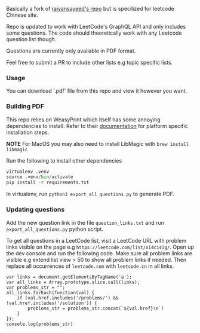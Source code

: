 Basically a fork of [raiyansayeed's repo](https://github.com/raiyansayeed/leetcode-download-questions) but is specilized for leetcode Chinese site.

Repo is updated to work with LeetCode's GraphQL API and only includes some questions. The code should theoretically work with any Leetcode question list though. 

Questions are currently only available in PDF format. 

Feel free to submit a PR to include other lists e.g topic specific lists.

### Usage

You can download '.pdf' file from this repo and view it however you want. 

### Building PDF 

This repo relies on WeasyPrint which itself has some annoying dependencies to install. Refer to their [documentation](https://doc.courtbouillon.org/weasyprint/latest/first_steps.html) for platform specific installation steps. 

__NOTE__ For MacOS you may also need to install LibMagic with `brew install libmagic`

Run the following to install other dependencies 
```python
virtualenv .venv
source .venv/bin/activate
pip install -r requirements.txt
```

In virtualenv, run `python3 export_all_questions.py` to generate PDF. 

### Updating questions

Add the new question link in the file `question_links.txt` and run `export_all_questions.py` python script. 

To get all questions in a LeetCode list, visit a LeetCode URL with problem links visible on the page e.g `https://leetcode.com/list/xi4ci4ig/`. Open up the dev console and run the following code. Make sure all problem links are visible e.g extend list view > 50 to show all problem links if needed. Then  replace all occurrences of `leetcode.com` with `leetcode.cn` in all links.

```
var links = document.getElementsByTagName('a');
var all_links = Array.prototype.slice.call(links);
var problems_str = "";
all_links.forEach(function(val) {
    if (val.href.includes('/problems/') && !val.href.includes('/solution')) {
        problems_str = problems_str.concat(`${val.href}\n`)
    }
});
console.log(problems_str)
```